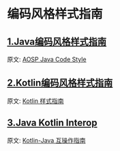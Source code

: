 # 编码风格样式指南

##   [1.Java编码风格样式指南](https://github.com/nespjin/CodeStyleGuide/blob/master/JavaCodeStyleGuide.md)

原文: [AOSP Java Code Style](https://source.android.google.cn/setup/contribute/code-style)

## [2.Kotlin编码风格样式指南](https://github.com/nespjin/CodeStyleGuide/blob/master/KotlinCodeStyleGuide.md)

原文: [Kotlin 样式指南](https://developer.android.google.cn/kotlin/style-guide)

## [3.Java Kotlin Interop](https://github.com/nespjin/CodeStyleGuide/blob/master/Java-Kotlin-interop.md)
原文: [Kotlin-Java 互操作指南](https://developer.android.google.cn/kotlin/interop)








